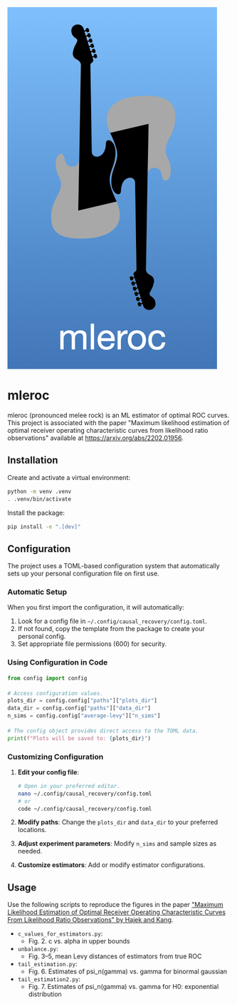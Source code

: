 ![mleroc](/logo/mleroc-72ppi.png)
# mleroc
mleroc (pronounced melee rock) is an ML estimator of optimal ROC curves.  This
project is associated with the paper "Maximum likelihood estimation of optimal
receiver operating characteristic curves from likelihood ratio observations"
available at https://arxiv.org/abs/2202.01956.

## Installation

Create and activate a virtual environment:

```bash
python -m venv .venv
. .venv/bin/activate
```

Install the package:

```bash
pip install -e ".[dev]"
```

## Configuration

The project uses a TOML-based configuration system that automatically sets up
your personal configuration file on first use.

### Automatic Setup

When you first import the configuration, it will automatically:
1. Look for a config file in `~/.config/causal_recovery/config.toml`.
2. If not found, copy the template from the package to create your personal
   config.
3. Set appropriate file permissions (600) for security.

### Using Configuration in Code

```python
from config import config

# Access configuration values.
plots_dir = config.config["paths"]["plots_dir"]
data_dir = config.config["paths"]["data_dir"]
n_sims = config.config["average-levy"]["n_sims"]

# The config object provides direct access to the TOML data.
print(f"Plots will be saved to: {plots_dir}")
```

### Customizing Configuration

1. **Edit your config file**:
   ```bash
   # Open in your preferred editor.
   nano ~/.config/causal_recovery/config.toml
   # or
   code ~/.config/causal_recovery/config.toml
   ```

2. **Modify paths**: Change the `plots_dir` and `data_dir` to your preferred
   locations.

3. **Adjust experiment parameters**: Modify `n_sims` and sample sizes as
   needed.

4. **Customize estimators**: Add or modify estimator configurations.

## Usage

Use the following scripts to reproduce the figures in the paper ["Maximum Likelihood Estimation of Optimal Receiver Operating Characteristic Curves From Likelihood Ratio Observations" by Hajek and Kang](https://arxiv.org/abs/2202.01956).

- `c_values_for_estimators.py`:
  - Fig. 2. c vs. alpha in upper bounds
- `unbalance.py`:
  - Fig. 3–5, mean Levy distances of estimators from true ROC
- `tail_estimation.py`:
  - Fig. 6.  Estimates of psi_n(gamma) vs. gamma for binormal gaussian
- `tail_estimation2.py`:
  - Fig. 7.  Estimates of psi_n(gamma) vs. gamma for H0: exponential distribution
